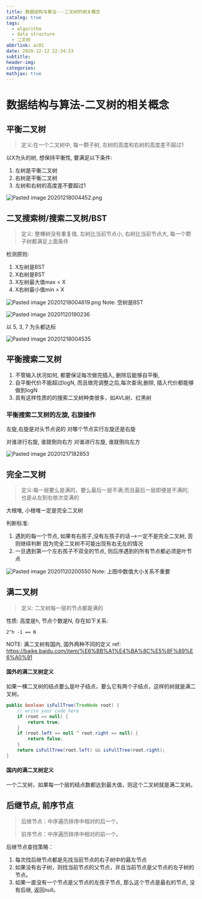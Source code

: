 ```yaml
---
title: 数据结构与算法---二叉树的相关概念
catalog: true
tags:
  - algorithm
  - data structure
  - 二叉树
abbrlink: ac01
date: 2020-12-12 22:34:53
subtitle:
header-img:
categories:
mathjax: true
---
```


# 数据结构与算法-二叉树的相关概念

## 平衡二叉树

> 定义:在一个二叉树中, 每一颗子树, 左树的高度和右树的高度差不超过1 

以X为头的树, 想保持平衡性, 要满足以下条件: 

1. 左树是平衡二叉树 
2. 右树是平衡二叉树 
3. 左树和右树的高度差不要超过1 

![Pasted image 20201218004452.png](https://s2.loli.net/2022/05/05/xsaYJP1IUOudvk6.png)

## 二叉搜索树/搜索二叉树/BST
> 定义: 整棵树没有重复值, 左树比当前节点小, 右树比当前节点大, 每一个颗子树都满足上面条件 

检测原则:

1. X左树是BST
2. X右树是BST
3. X左树最大值max < X
4. X右树最小值min  > X  

![Pasted image 20201218004619.png](https://s2.loli.net/2022/05/05/UEpxRK87d4nAHjb.png)
Note: 空树是BST

![Pasted image 20201120190236](https://s2.loli.net/2022/05/05/4dfQeLrFEHtKSiT.png)

以 5, 3, 7 为头都达标

![Pasted image 20201218004535](https://s2.loli.net/2022/05/05/iMnP7sDTHtW3OSI.png)




## 平衡搜索二叉树

1. 不管输入状况如何, 都要保证每次做完插入, 删除后能够自平衡, 
2. 自平衡代价不能超过logN, 而且做完调整之后,每次查询,删除, 插入代价都能够做到logN
3. 具有这样性质的的搜索二叉树种类很多，如AVL树、红黑树

### 平衡搜索二叉树的左旋, 右旋操作
左旋,右旋是对头节点说的
对哪个节点实行左旋还是右旋

对谁进行右旋, 谁就倒向右方
对谁进行左旋, 谁就倒向左方


![Pasted image 20201217182853](https://s2.loli.net/2022/05/05/gUTMcIWn49dZVPA.png)

## 完全二叉树

> 定义:每一层要么是满的，要么最后一层不满;而且最后一层即便是不满的, 也是从左到右依次变满的

大根堆, 小根堆一定是完全二叉树

判断标准:  
1. 遇到的每一个节点, 如果有右孩子,没有左孩子的话-->一定不是完全二叉树, 否则继续判断 
    因为完全二叉树不可能出现有右无左的情况
2. 一旦遇到第一个左右孩子不双全的节点, 则后序遇到的所有节点都必须是叶节点  

![Pasted image 20201120200550](https://s2.loli.net/2022/05/05/byfw3Q28mBhloST.png)
Note: 上图中数值大小关系不重要

## 满二叉树

> 定义: 二叉树每一层的节点都是满的 

性质: 高度是h, 节点个数是N, 存在如下关系: 

`2^h -1 == N`

NOTE: 满二叉树有国内, 国外两种不同的定义
ref: https://baike.baidu.com/item/%E6%BB%A1%E4%BA%8C%E5%8F%89%E6%A0%91  

#### 国外的满二叉树定义   
如果一棵二叉树的结点要么是叶子结点，要么它有两个子结点，这样的树就是满二叉树。
```java
public boolean isFullTree(TreeNode root) {  
    // write your code here  
    if (root == null) {  
        return true;  
    }  
    if (root.left == null ^ root.right == null) {  
        return false;  
    }  
    return isFullTree(root.left) && isFullTree(root.right);  
}
```

#### 国内的满二叉树定义   
一个二叉树，如果每一个层的结点数都达到最大值，则这个二叉树就是满二叉树。

## 后继节点, 前序节点
> 后继节点：中序遍历排序中相对的后一个。
>
> 前序节点：中序遍历排序中相对的前一个。

后继节点查找策略：

1. 每次找后继节点都是先找当前节点的右子树中的最左节点
2. 如果没有右子树，则找当前节点的父节点，并且当前节点是父节点的左子树的节点。
3. 如果一直没有一个节点是父节点的左孩子节点, 那么这个节点是最右的节点, 没有后继, 返回null。
